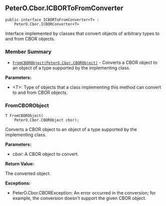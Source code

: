 ## PeterO.Cbor.ICBORToFromConverter<T>

    public interface ICBORToFromConverter<T> :
        PeterO.Cbor.ICBORConverter<T>

Interface implemented by classes that convert objects of arbitrary types to and from CBOR objects.

### Member Summary
* <code>[FromCBORObject(PeterO.Cbor.CBORObject)](#FromCBORObject_PeterO_Cbor_CBORObject)</code> - Converts a CBOR object to an object of a type supported by the implementing class.

<b>Parameters:</b>

 * &lt;T&gt;: Type of objects that a class implementing this method can convert to and from CBOR objects.

<a id="FromCBORObject_PeterO_Cbor_CBORObject"></a>
### FromCBORObject

    T FromCBORObject(
        PeterO.Cbor.CBORObject cbor);

Converts a CBOR object to an object of a type supported by the implementing class.

<b>Parameters:</b>

 * <i>cbor</i>: A CBOR object to convert.

<b>Return Value:</b>

The converted object.

<b>Exceptions:</b>

 * PeterO.Cbor.CBORException:
An error occurred in the conversion; for example, the conversion doesn't support the given CBOR object.
